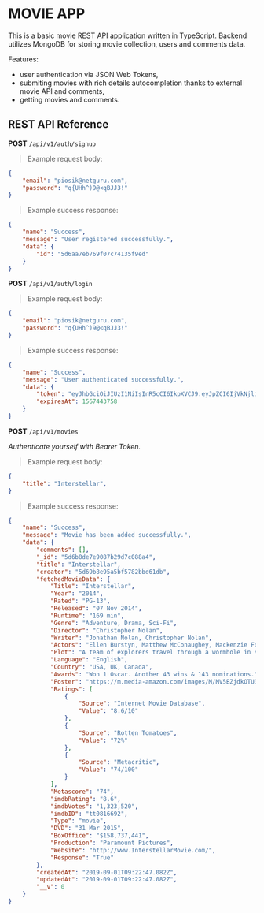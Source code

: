 # MOVIE APP

This is a basic movie REST API application written in TypeScript. Backend utilizes MongoDB for storing movie collection, users and comments data.

Features:

- user authentication via JSON Web Tokens,
- submiting movies with rich details autocompletion thanks to external movie API and comments,
- getting movies and comments.

## REST API Reference

**POST** `/api/v1/auth/signup`

> Example request body:
```json
{
	"email": "piosik@netguru.com",
	"password": "q{UHh^)9@<qBJJ3!"
}
```

> Example success response:
```json
{
    "name": "Success",
    "message": "User registered successfully.",
    "data": {
        "id": "5d6aa7eb769f07c74135f9ed"
    }
}
```

**POST** `/api/v1/auth/login`

> Example request body:
```json
{
	"email": "piosik@netguru.com",
	"password": "q{UHh^)9@<qBJJ3!"
}
```

> Example success response:
```json
{
    "name": "Success",
    "message": "User authenticated successfully.",
    "data": {
        "token": "eyJhbGciOiJIUzI1NiIsInR5cCI6IkpXVCJ9.eyJpZCI6IjVkNjliOGU5NWE1YmY1NzgyYmJkNjFkYiIsImlhdCI6MTU2NzI3MDk1OCwiZXhwIjoxNTY3NDQzNzU4fQ.EtkVcg1uFgH0lqj4Ng5QTsQ6K0ALVAIWkclitSR9X0c",
        "expiresAt": 1567443758
    }
}
```

**POST** `/api/v1/movies`

*Authenticate yourself with Bearer Token.*

> Example request body:
```json
{
	"title": "Interstellar",
}
```

> Example success response:
```json
{
    "name": "Success",
    "message": "Movie has been added successfully.",
    "data": {
        "comments": [],
        "_id": "5d6b8de7e9087b29d7c088a4",
        "title": "Interstellar",
        "creator": "5d69b8e95a5bf5782bbd61db",
        "fetchedMovieData": {
            "Title": "Interstellar",
            "Year": "2014",
            "Rated": "PG-13",
            "Released": "07 Nov 2014",
            "Runtime": "169 min",
            "Genre": "Adventure, Drama, Sci-Fi",
            "Director": "Christopher Nolan",
            "Writer": "Jonathan Nolan, Christopher Nolan",
            "Actors": "Ellen Burstyn, Matthew McConaughey, Mackenzie Foy, John Lithgow",
            "Plot": "A team of explorers travel through a wormhole in space in an attempt to ensure humanity's survival.",
            "Language": "English",
            "Country": "USA, UK, Canada",
            "Awards": "Won 1 Oscar. Another 43 wins & 143 nominations.",
            "Poster": "https://m.media-amazon.com/images/M/MV5BZjdkOTU3MDktN2IxOS00OGEyLWFmMjktY2FiMmZkNWIyODZiXkEyXkFqcGdeQXVyMTMxODk2OTU@._V1_SX300.jpg",
            "Ratings": [
                {
                    "Source": "Internet Movie Database",
                    "Value": "8.6/10"
                },
                {
                    "Source": "Rotten Tomatoes",
                    "Value": "72%"
                },
                {
                    "Source": "Metacritic",
                    "Value": "74/100"
                }
            ],
            "Metascore": "74",
            "imdbRating": "8.6",
            "imdbVotes": "1,323,520",
            "imdbID": "tt0816692",
            "Type": "movie",
            "DVD": "31 Mar 2015",
            "BoxOffice": "$158,737,441",
            "Production": "Paramount Pictures",
            "Website": "http://www.InterstellarMovie.com/",
            "Response": "True"
        },
        "createdAt": "2019-09-01T09:22:47.082Z",
        "updatedAt": "2019-09-01T09:22:47.082Z",
        "__v": 0
    }
}
```